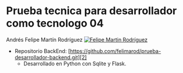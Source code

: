 #  **Prueba tecnica para desarrollador como tecnologo 04**

Andrés Felipe Martín Rodríguez [![Felipe Martin Rodríguez](https://img.shields.io/badge/felimarod-github-blue?style=flat-square)][1]
- Repositorio BackEnd: [https://github.com/felimarod/prueba-desarrollador-backend.git][2]
    - Desarrollado en Python con Sqlite y Flask.

 [1]:https://gitlab.com/felimarod
 [2]:https://github.com/felimarod/prueba-desarrollador-backend.git